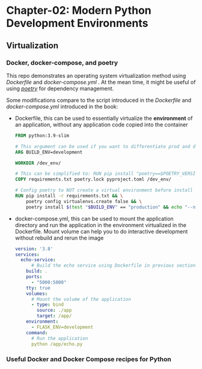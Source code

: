 # Chapter-02: Modern Python Development Environments

## Virtualization

### Docker, docker-compose, and poetry

This repo demonstrates an operating system virtualization method using *Dockerfile* and *docker-compose.yml* . At the mean time, it might be useful of using [*poetry*](https://python-poetry.org/) for dependency management.

Some modifications compare to the script introduced in the *Dockerfile* and *docker-compose.yml* introduced in the book:

- Dockerfile, this can be used to essentially virtualize the **environment** of an application, without any application code copied into the container

  ```dockerfile
  FROM python:3.9-slim
  
  # This argument can be used if you want to differentiate prod and dev environment build
  ARG BUILD_ENV=development
  
  WORKDIR /dev_env/
  
  # This can be simplified to: RUN pip install "poetry==$POETRY_VERSION" if poetry is used for dependency management
  COPY requirements.txt poetry.lock pyproject.toml /dev_env/
  
  # Config poetry to NOT create a virtual environment before install any packages, since we are already in a virtualized environment
  RUN pip install -r requirements.txt && \
      poetry config virtualenvs.create false && \
      poetry install $(test "$BUILD_ENV" == "production" && echo "--no-dev") --no-interaction --no-ansi
  ```

- docker-compose.yml, this can be used to mount the application directory and run the application in the environment virtualized in the Dockerfile. Mount volume can help you to do interactive development without rebuild and rerun the image

  ```yaml
  version: '3.8'
  services:
    echo-service:
    	# Build the echo service using Dockerfile in previous section
      build: .
      ports:
        - "5000:5000"
      tty: true
      volumes:
        # Mount the volume of the application
        - type: bind
          source: ./app
          target: /app/
      environment:
        - FLASK_ENV=development
      command:
        # Run the application
        python /app/echo.py
  ```

### Useful Docker and Docker Compose recipes for Python



